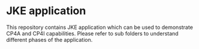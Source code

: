 # JKE application

This repository contains JKE application which can be used to demonstrate CP4A and CP4I capabilities. Please refer to sub folders to understand different phases of the application.
